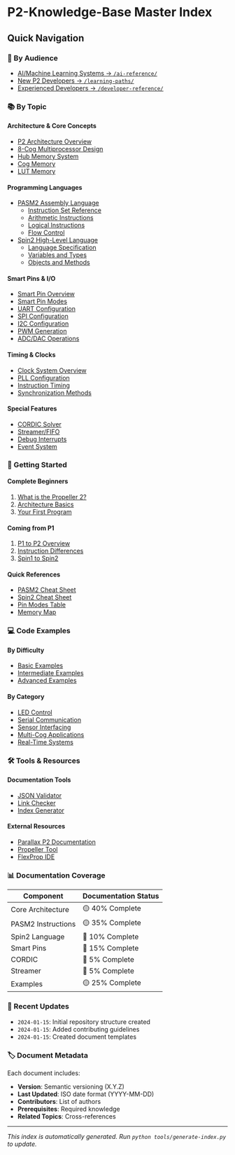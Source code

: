 # P2-Knowledge-Base Master Index

## Quick Navigation

### 🎯 By Audience
- [AI/Machine Learning Systems → `/ai-reference/`](./ai-reference/)
- [New P2 Developers → `/learning-paths/`](./learning-paths/)
- [Experienced Developers → `/developer-reference/`](./developer-reference/)

### 📚 By Topic

#### Architecture & Core Concepts
- [P2 Architecture Overview](./ai-reference/p2-architecture-complete.md)
- [8-Cog Multiprocessor Design](./developer-reference/architecture/cog-design.md)
- [Hub Memory System](./developer-reference/memory-model/hub-ram.md)
- [Cog Memory](./developer-reference/memory-model/cog-ram.md)
- [LUT Memory](./developer-reference/memory-model/lut-ram.md)

#### Programming Languages
- [PASM2 Assembly Language](./developer-reference/instruction-reference/)
  - [Instruction Set Reference](./ai-reference/pasm2-instruction-set.json)
  - [Arithmetic Instructions](./developer-reference/instruction-reference/arithmetic.md)
  - [Logical Instructions](./developer-reference/instruction-reference/logical.md)
  - [Flow Control](./developer-reference/instruction-reference/flow-control.md)
- [Spin2 High-Level Language](./learning-paths/02-spin2-basics/)
  - [Language Specification](./ai-reference/spin2-language-spec.json)
  - [Variables and Types](./learning-paths/02-spin2-basics/variables-and-types.md)
  - [Objects and Methods](./learning-paths/02-spin2-basics/objects-and-methods.md)

#### Smart Pins & I/O
- [Smart Pin Overview](./developer-reference/smart-pins/overview.md)
- [Smart Pin Modes](./developer-reference/smart-pins/modes-reference.md)
- [UART Configuration](./developer-reference/smart-pins/use-cases/uart.md)
- [SPI Configuration](./developer-reference/smart-pins/use-cases/spi.md)
- [I2C Configuration](./developer-reference/smart-pins/use-cases/i2c.md)
- [PWM Generation](./developer-reference/smart-pins/use-cases/pwm.md)
- [ADC/DAC Operations](./developer-reference/smart-pins/use-cases/adc-dac.md)

#### Timing & Clocks
- [Clock System Overview](./developer-reference/timing-and-clocks/clock-modes.md)
- [PLL Configuration](./developer-reference/timing-and-clocks/pll-configuration.md)
- [Instruction Timing](./developer-reference/timing-and-clocks/instruction-timing.md)
- [Synchronization Methods](./developer-reference/timing-and-clocks/synchronization.md)

#### Special Features
- [CORDIC Solver](./developer-reference/cordic/overview.md)
- [Streamer/FIFO](./developer-reference/streamer/overview.md)
- [Debug Interrupts](./developer-reference/debugging/debug-interrupts.md)
- [Event System](./developer-reference/events/overview.md)

### 🚀 Getting Started

#### Complete Beginners
1. [What is the Propeller 2?](./learning-paths/01-p2-fundamentals/what-is-p2.md)
2. [Architecture Basics](./learning-paths/01-p2-fundamentals/architecture-basics.md)
3. [Your First Program](./learning-paths/01-p2-fundamentals/first-program.md)

#### Coming from P1
1. [P1 to P2 Overview](./migration-guides/p1-to-p2-overview.md)
2. [Instruction Differences](./migration-guides/instruction-differences.md)
3. [Spin1 to Spin2](./migration-guides/spin1-to-spin2.md)

#### Quick References
- [PASM2 Cheat Sheet](./quick-reference/pasm2-cheatsheet.md)
- [Spin2 Cheat Sheet](./quick-reference/spin2-cheatsheet.md)
- [Pin Modes Table](./quick-reference/pin-modes-table.md)
- [Memory Map](./quick-reference/memory-map.md)

### 💻 Code Examples

#### By Difficulty
- [Basic Examples](./code-examples/basic/)
- [Intermediate Examples](./code-examples/intermediate/)
- [Advanced Examples](./code-examples/advanced/)

#### By Category
- [LED Control](./code-examples/basic/led-control/)
- [Serial Communication](./code-examples/intermediate/serial/)
- [Sensor Interfacing](./code-examples/intermediate/sensors/)
- [Multi-Cog Applications](./code-examples/advanced/multi-cog/)
- [Real-Time Systems](./code-examples/advanced/real-time/)

### 🛠️ Tools & Resources

#### Documentation Tools
- [JSON Validator](./tools/validate-json.py)
- [Link Checker](./tools/check-links.py)
- [Index Generator](./tools/generate-index.py)

#### External Resources
- [Parallax P2 Documentation](https://www.parallax.com/propeller-2/)
- [Propeller Tool](https://www.parallax.com/package/propeller-tool-software-for-windows/)
- [FlexProp IDE](https://github.com/totalspectrum/flexprop)

### 📊 Documentation Coverage

| Component | Documentation Status |
|-----------|---------------------|
| Core Architecture | 🟡 40% Complete |
| PASM2 Instructions | 🟡 35% Complete |
| Spin2 Language | 🔴 10% Complete |
| Smart Pins | 🔴 15% Complete |
| CORDIC | 🔴 5% Complete |
| Streamer | 🔴 5% Complete |
| Examples | 🟡 25% Complete |

### 🔄 Recent Updates

- `2024-01-15`: Initial repository structure created
- `2024-01-15`: Added contributing guidelines
- `2024-01-15`: Created document templates

### 🏷️ Document Metadata

Each document includes:
- **Version**: Semantic versioning (X.Y.Z)
- **Last Updated**: ISO date format (YYYY-MM-DD)
- **Contributors**: List of authors
- **Prerequisites**: Required knowledge
- **Related Topics**: Cross-references

---

*This index is automatically generated. Run `python tools/generate-index.py` to update.*